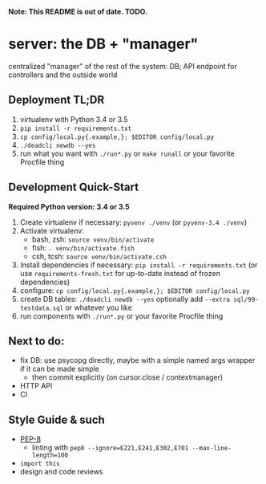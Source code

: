 **Note: This README is out of date. TODO.**

server: the DB + "manager"
==========================

centralized "manager" of the rest of the system: DB; API endpoint for
controllers and the outside world

Deployment TL;DR
----------------

1. virtualenv with Python 3.4 or 3.5
2. `pip install -r requirements.txt`
3. `cp config/local.py{.example,}; $EDITOR config/local.py`
4. `./deadcli newdb --yes`
5. run what you want with `./run*.py` or `make runall` or your favorite Procfile thing

Development Quick-Start
-----------------------

**Required Python version: 3.4 or 3.5**

1. Create virtualenv if necessary: `pyvenv ./venv` (or `pyvenv-3.4 ./venv`)
2. Activate virtualenv:
   - bash, zsh: `source venv/bin/activate`
   - fish: `. venv/bin/activate.fish`
   - csh, tcsh: `source venv/bin/activate.csh`
3. Install dependencies if necessary: `pip install -r requirements.txt`
   (or use `requirements-fresh.txt` for up-to-date instead of frozen dependencies)
4. configure: `cp config/local.py{.example,}; $EDITOR config/local.py`
5. create DB tables: `./deadcli newdb --yes`
   optionally add `--extra sql/99-testdata.sql` or whatever you like
6. run components with `./run*.py` or your favorite Procfile thing

Next to do:
-----------

- fix DB: use psycopg directly, maybe with a simple named args wrapper if it can be made simple
  + then commit explicitly (on cursor.close / contextmanager)
- HTTP API
- CI

Style Guide & such
------------------

- [PEP-8](https://www.python.org/dev/peps/pep-0008/)
  - linting with `pep8 --ignore=E221,E241,E302,E701 --max-line-length=100`
- `import this`
- design and code reviews

